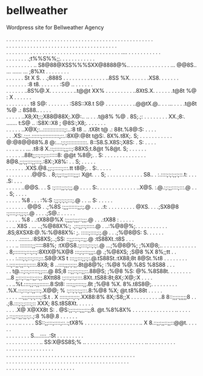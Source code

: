 # bellweather
Wordpress site for Bellweather Agency



  .  . .  .  . .  .  . .  .  . .  .  . .  .  . .  .  . .  .  . .  .  . .  .  . .  .  . .  .  . .  . 
   .       .       .       .       .       .       .       .       .       .       .       .        
     .  .    .  .    .  .    .  .    .  .    .  .    .  .    .  .    .  .    .  .    .  .    .  . . 
 .       .       .       .       .       .       .       .       .       .       .       .          
   .  .    .  .    .  .    .  .    .  .    .  .    .  .    .  .    .  .    .  .    .  .    .  . .  .
  .    .  .    .  .    .  .    .  .    .  .   . .... .  .   .   .   .   .   .   .   .   .   .       
    .       .       .       .       .   .  . .;t%%S%%;;. .   .    .   .   .   .   .   .   .    . .  
  .   . .    .  .    .  .    .  .    .. S8@88@XSS%%%SXX@8888@%.. .      .       .       .    .     .
    .     .    .  .    .  .    .  ... @@8S.. ... ...... ... ;8%Xt . .      . .     . .     .    .   
  .    .   .       .       .     . St X S.                .   .;888S . . .     .       .     .    . 
     .   .   .  .    .  .    . ..8SS %X. .  .  .      .    .      .XS8.     .    . .     . .   .    
  .    .      .   .   .   .   . :8 t8. .         . .    .    .  . :S@ .. .    .      . .     .   .  
    .     . .   .   .   .   ..8S%@.X. .   . .  .    .  .  .    ..t@@t XX% . .   .  .     .         .
  .   .           .       ..8XtS.X. .   .     .   .         . .t@8t %@ : X .     .    .    .  . .   
    .   . .  . .     . . . t8 S@: .   .   .     .    .  .  . :S8S::X8.t S@   . .    .   .    .    . 
  .         .    .     ..@@tX.@.. . .  ...  .      .   .   .t@8t %@ .: 8S88..     .   .   .     .   
     . .  .    .   . ..X8;Xt;:;X88@88X;.X@:.. .. .   .   .t@8% %@ .  8S;.;: .   .           .  .   .
  .          .      . XX.;8:.  .......    t:S@  ..      :S8X::X8 ; @8S:;X8;.  .    . .  . .      .  
    .  . . .    . ..X@X;:..::::::::::::::;:..:8 t8 .. .tX8t t@ .: 88t.%8@:S:    .      .    . .     
  .           .  .XS:.:;;:.::::::;:::::::::::;::.:8X@:@8t t@S:. 8X%.t8X;. S; .    .  .    .     .  .
    . .  .  .   . @:@8@@88%.8 @:...:;:;:::::::::::::. 8::S8.S.X8S:;X8S: . S:   .    .   .    .      
  .       .   .   ..  . . ... .t8:8 X.::;::::::;;;::;:88XS;t.8@t %8@t.    S; .   .    .    .   . .  
     . .        .        .       . ..88t;;::;::;::::::::8: @@t %8@;.    . S:   .   .     .         .
  .      . . .     . . .    .  .    . 8@8.;;:;;:::;;:::;.:8X:;X8%:    . . S;         .  .   . .  .  
    .  .       .  .       .      . .XXS.@8.;;:;:::::;:::.tt t8@;.  .      S:. . . .    .            
  .      .  .   .    .  .   .  . .@@S. . 8;:;;::;;::::;;;: X@t.      .  . S;        .    . .  . . . 
    . .       .    .      .    . S8..   . :.::::;:;:;;:;::.t:  . .     . .S:  .  .    .             
  .     .  .     .    .      ..@@S.   . . S :;::::;;:;:;;.@ .      . .  . S:.      .    .  . .  .  .
     .    .  .  .   .   .  ..X@S.       :.@.:;:;;::::;:::.@ .  .  .       S;   . .   .           .  
  .    .       .      .   . %8 .  . .  :%:S :;;:;:;:;:::;.@  .      .  .. S: .         . .  . .     
    .    . .  .   . .   . @@S .      .;%8S :;;;::::::;;:;.@ .   .     . .:t:   .  . .           .  .
  .   .          .    . @XS. .  .  .;SX8@8 :;::::;::;;:;:.@   .   . . .;S@.: .        .  . .  .     
    .   .  . .      .  %8 .      .:tX88@%X :;;;;:;;;::;;;.@ .   .   .:tX88 :    .  .   .     .   .  
  .            .  .. X8S . ... ..;%@88X%:; .;::;;::;:::::.@ .     ..:%@8@%;.  .     .     .    .   .
     . . . .    . .8S;8XSX8:@.%:%@88X%: ;.  :::::;::::;:;.@ . .  .;%@8@S: S.    . .   .    .     .  
  .          .  .  . .::::::..:8S8XS;..;SS: ::;;::::;::;;.@     :tS88Xt.:t8S .          .    .      
    .  .  .   .. ::::::::;;:::::88%; :tX@S8.:;::::;::;:;:.@ ...;%@8@%; ;%X@8;.. . . . .   .   . . . 
  .     .   . . 8;:::::::;:::;::;:8XtX@%X@8 :::;:;:::;;;:.@ .;%@8XS; ;S@8 %X  8%;;tt    .   .       
    . .       . :.:::;:;:::;:::;::.S8@:XS t :::;;:::;;:;:.@.tS88St.:tX88;8t 8@St.%t8 .    .    .  . 
  .      . .  . :.:;::;;:;;:::;::::.8X8; 8 ..::::;;;:;:;;.8t@8@%; :%@8 %@.%8S %8S88 .  .     .      
     .       .  t@.::;::;::::::;;:::.@ 8S;8 ::;;::;::;;::.88@S; ;%@8 %S: @%.%8S88t.      .  .   .  .
  .    . .    ...8 ;;::;::;;::;;::;;.8Xtt88 :;:::;::;::::.8Xt..tS88:8t;8X;:X@;:X .   .  .     .     
    .      .   ..%t.::::;;::;;::::::.8:St8: ::::;;:::::;;.8t ;%@8 %X. 8%.t8S8@;.   .      .     . . 
  .   .  .   .   .%X.::;:::;::;;:::;.X@@; % :;::;:;:;;:::.8:%@8 %X; @t.t8%88t .  .   . .    .       
    .      .    . . ..:;;;::;:;:::;:S.t . X :::::;:::;::;.XX88:8% 8X;:S8;;X .            .   . .  . 
  .    . .    .    ..8 8::;;;:;;;;;8 . . .;8.:::;:;;::::;:: XXX; 8S.t8S8Xt.   .  . .  .    .        
     .      .    .     .X@ X@XX8t S:     . @S:;;::;::;;;::;;8. @t.%8%8X% .  .        .  .     . . . 
  .    .  .    .    .   .    . ..  . . .  . ;.::;;::;;:;;:;:.;:8 %8@.8 .      . .  .      .  .      
    .       .    .     .  ..  . .        . . SS::;;:::;::::;::.:;tX8% .   . .     .   .    .    .  .
  .   . .     .    .    .   .    . .  .     .. X 8.::;;:;;::;;::@@t.    .      .    .   .     .     
    .     . .   .    .    .    .        .          S....::::..:St . .  .   .  .  .       .  .    .  
  .    .      .   .   .      .    . . .   .  .   .. SS:X@SS8S;% ..   .   .         .  .        .   .
     .   .  .       .   .  .    .       .      .    . . . .  ..    .       . .  .    .  . . .    .  
  .    .       . .       .   .    .  .    . .     .              .    . .        .            .     
    .    . .  .    . . .       .       .      .  .   .  .  .  .     .     .  . .   .  .  .  .   .  .
  .   .      .   .        . .    . .     .  .      .     .      . .    .          .    .      .     
    .   .  .        .  .      .      . .      . .    . .    . .      .   . .  . .   .    . .    . . 
  .           . . .      .  .   .  .      . .     .       .     .  .   .              .      .      
     . . .  .        . .      .      .  .      .    .  .    .        .    . .  .  . .   .  .   .  . 
